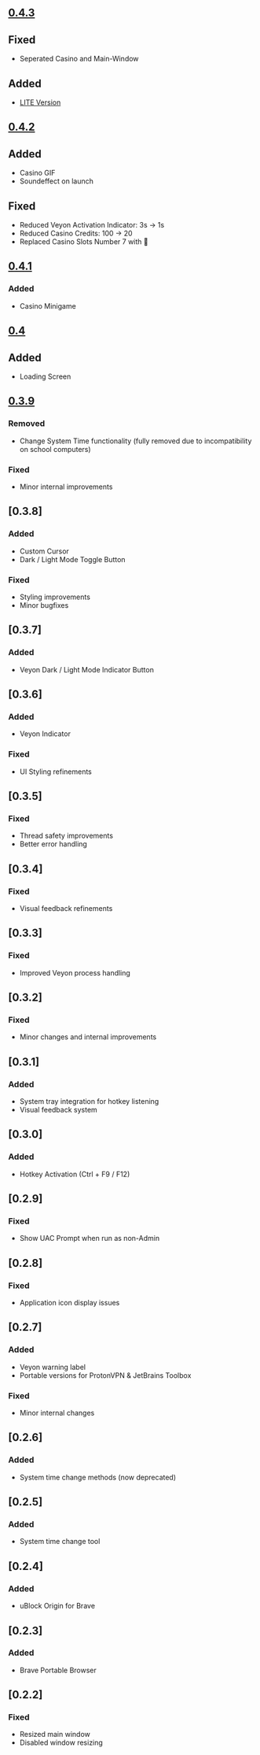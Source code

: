 ## [0.4.3](https://github.com/Androidlate/EAIT-Tool/releases/tag/v0.4.3)
## Fixed
- Seperated Casino and Main-Window
## Added
- [LITE Version]()
## [0.4.2](https://github.com/Androidlate/EAIT-Tool/releases/tag/v0.4.2)
## Added
- Casino GIF
- Soundeffect on launch
## Fixed
- Reduced Veyon Activation Indicator: 3s -> 1s
- Reduced Casino Credits: 100 -> 20
- Replaced Casino Slots Number 7 with 🎱
## [0.4.1](https://github.com/Androidlate/EAIT-Tool/releases/tag/v0.4.1)
### Added
- Casino Minigame
## [0.4](https://github.com/Androidlate/EAIT-Tool/releases/tag/v0.4)
## Added
- Loading Screen
## [0.3.9](https://github.com/Androidlate/EAIT-Tool/releases/tag/v0.3.9)
### Removed
- Change System Time functionality (fully removed due to incompatibility on school computers)
### Fixed
- Minor internal improvements
## [0.3.8]
### Added
- Custom Cursor
- Dark / Light Mode Toggle Button
### Fixed
- Styling improvements
- Minor bugfixes

## [0.3.7]
### Added
- Veyon Dark / Light Mode Indicator Button

## [0.3.6]
### Added
- Veyon Indicator
### Fixed
- UI Styling refinements

## [0.3.5]
### Fixed
- Thread safety improvements
- Better error handling

## [0.3.4]
### Fixed
- Visual feedback refinements

## [0.3.3]
### Fixed
- Improved Veyon process handling

## [0.3.2]
### Fixed
- Minor changes and internal improvements

## [0.3.1]
### Added
- System tray integration for hotkey listening
- Visual feedback system

## [0.3.0]
### Added
- Hotkey Activation (Ctrl + F9 / F12)

## [0.2.9]
### Fixed
- Show UAC Prompt when run as non-Admin

## [0.2.8]
### Fixed
- Application icon display issues

## [0.2.7]
### Added
- Veyon warning label
- Portable versions for ProtonVPN & JetBrains Toolbox
### Fixed
- Minor internal changes

## [0.2.6]
### Added
- System time change methods (now deprecated)

## [0.2.5]
### Added
- System time change tool

## [0.2.4]
### Added
- uBlock Origin for Brave

## [0.2.3]
### Added
- Brave Portable Browser

## [0.2.2]
### Fixed
- Resized main window
- Disabled window resizing